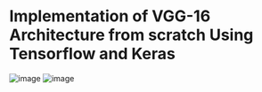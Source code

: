 # Implementation of VGG-16 Architecture from scratch Using Tensorflow and Keras 

![image](https://github.com/user-attachments/assets/3d1054d5-f425-43bc-b42c-e290a36758cc)
![image](https://github.com/user-attachments/assets/456d4180-0ca5-419b-87a0-b469047051c5)
